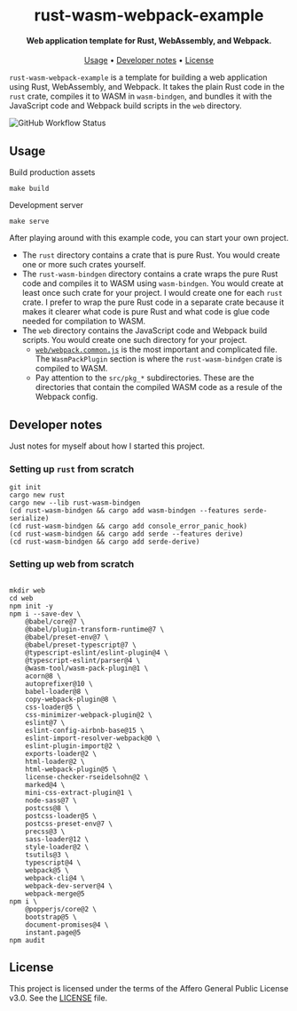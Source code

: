 <h1 align="center">
  rust-wasm-webpack-example
</h1>

<h4 align="center">Web application template for Rust, WebAssembly, and Webpack.</h4>

<p align="center">
  <a href="#usage">Usage</a> •
  <a href="#developer-notes">Developer notes</a> •
  <a href="#license">License</a>
</p>

`rust-wasm-webpack-example` is a template for building a web application using
Rust, WebAssembly, and Webpack. It takes the plain Rust code in the `rust`
crate, compiles it to WASM in `wasm-bindgen`, and bundles it with the JavaScript
code and Webpack build scripts in the `web` directory.

![GitHub Workflow
Status](https://github.com/asimihsan/rust-wasm-webpack-example/actions/workflows/main.yaml/badge.svg)

## Usage

Build production assets

```shell
make build
```

Development server

```shell
make serve
```

After playing around with this example code, you can start your own project.

- The `rust` directory contains a crate that is pure Rust. You would create one
  or more such crates yourself.
- The `rust-wasm-bindgen` directory contains a crate wraps the pure Rust code
  and compiles it to WASM using `wasm-bindgen`. You would create at least once
  such crate for your project. I would create one for each `rust` crate. I
  prefer to wrap the pure Rust code in a separate crate because it makes it
  clearer what code is pure Rust and what code is glue code needed for
  compilation to WASM.
- The `web` directory contains the JavaScript code and Webpack build scripts.
  You would create one such directory for your project.
  - [`web/webpack.common.js`](web/webpack.common.js) is the most important and
    complicated file. The `WasmPackPlugin` section is where the
    `rust-wasm-bindgen` crate is compiled to WASM.
  - Pay attention to the `src/pkg_*` subdirectories. These are the directories
    that contain the compiled WASM code as a resule of the Webpack config.

## Developer notes

Just notes for myself about how I started this project.

### Setting up `rust` from scratch

```
git init
cargo new rust
cargo new --lib rust-wasm-bindgen
(cd rust-wasm-bindgen && cargo add wasm-bindgen --features serde-serialize)
(cd rust-wasm-bindgen && cargo add console_error_panic_hook)
(cd rust-wasm-bindgen && cargo add serde --features derive)
(cd rust-wasm-bindgen && cargo add serde-derive)
```

### Setting up web from scratch

```

mkdir web
cd web
npm init -y
npm i --save-dev \
    @babel/core@7 \
    @babel/plugin-transform-runtime@7 \
    @babel/preset-env@7 \
    @babel/preset-typescript@7 \
    @typescript-eslint/eslint-plugin@4 \
    @typescript-eslint/parser@4 \
    @wasm-tool/wasm-pack-plugin@1 \
    acorn@8 \
    autoprefixer@10 \
    babel-loader@8 \
    copy-webpack-plugin@8 \
    css-loader@5 \
    css-minimizer-webpack-plugin@2 \
    eslint@7 \
    eslint-config-airbnb-base@15 \
    eslint-import-resolver-webpack@0 \
    eslint-plugin-import@2 \
    exports-loader@2 \
    html-loader@2 \
    html-webpack-plugin@5 \
    license-checker-rseidelsohn@2 \
    marked@4 \
    mini-css-extract-plugin@1 \
    node-sass@7 \
    postcss@8 \
    postcss-loader@5 \
    postcss-preset-env@7 \
    precss@3 \
    sass-loader@12 \
    style-loader@2 \
    tsutils@3 \
    typescript@4 \
    webpack@5 \
    webpack-cli@4 \
    webpack-dev-server@4 \
    webpack-merge@5
npm i \
    @popperjs/core@2 \
    bootstrap@5 \
    document-promises@4 \
    instant.page@5
npm audit
```

## License

This project is licensed under the terms of the Affero General Public License
v3.0. See the [LICENSE](LICENSE) file.
